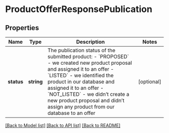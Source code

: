# ProductOfferResponsePublication

## Properties
Name | Type | Description | Notes
------------ | ------------- | ------------- | -------------
**status** | **string** | The publication status of the submitted product:  - &#x60;PROPOSED&#x60; - we created new product proposal and assigned it to an offer  - &#x60;LISTED&#x60; - we identified the product in our database and assigned it to an offer  - &#x60;NOT_LISTED&#x60; - we didn’t create a new product proposal and didn’t assign any product from our database to an offer | [optional] 

[[Back to Model list]](../../README.md#documentation-for-models) [[Back to API list]](../../README.md#documentation-for-api-endpoints) [[Back to README]](../../README.md)

